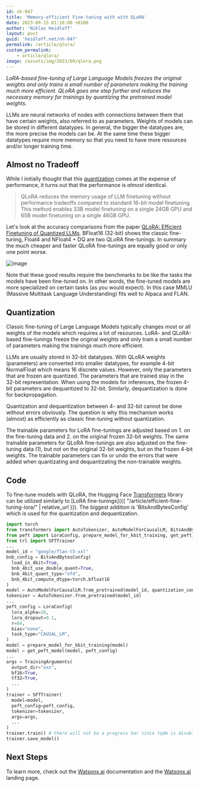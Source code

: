 ```yaml
---
id: nh-047
title: 'Memory-efficient Fine-tuning with with QLoRA'
date: 2023-09-15 01:16:00 +0100
author: 'Niklas Heidloff'
layout: post
guid: 'heidloff.net/nh-047'
permalink: /article/qlora/
custom_permalink:
    - article/qlora/
image: /assets/img/2023/09/qlora.png
---
```


*LoRA-based fine-tuning of Large Language Models freezes the original weights and only trains a small number of parameters making the training much more efficient. QLoRA goes one step further and reduces the necessary memory for trainings by quantizing the pretrained model weights.*

LLMs are neural networks of nodes with connections between them that have certain weights, also referred to as parameters. Weights of models can be stored in different datatypes. In general, the bigger the datatypes are, the more precise the models can be. At the same time these bigger datatypes require more memory so that you need to have more resources and/or longer training time.

## Almost no Tradeoff

While I initially thought that this [quantization](https://huggingface.co/blog/4bit-transformers-bitsandbytes) comes at the expense of performance, it turns out that the performance is *almost* identical.

> QLoRA reduces the memory usage of LLM finetuning without performance tradeoffs compared to standard 16-bit model finetuning. This method enables 33B model finetuning on a single 24GB GPU and 65B model finetuning on a single 46GB GPU.

Let's look at the accuracy comparisons from the paper [QLoRA: Efficient Finetuning of Quantized LLMs](https://arxiv.org/pdf/2305.14314.pdf). BFloat16 (32-bit) shows the classic fine-tuning, Float4 and NFloat4 + DQ are two QLoRA fine-tunings. In summary the much cheaper and faster QLoRA fine-tunings are equally good or only one point worse.

![image](/assets/img/2023/09/qlora-test.png)

Note that these good results require the benchmarks to be like the tasks the models have been fine-tuned on. In other words, the fine-tuned models are more specialized on certain tasks (as you would expect). In this case MMLU (Massive Multitask Language Understanding) fits well to Alpaca and FLAN.

## Quantization

Classic fine-tuning of Large Language Models typically changes most or all weights of the models which requires a lot of resources. LoRA- and QLoRA-based fine-tunings freeze the original weights and only train a small number of parameters making the trainings much more efficient.

LLMs are usually stored in 32-bit datatypes. With QLoRA weights (parameters) are converted into smaller datatypes, for example 4-bit NormalFloat which means 16 discrete values. However, only the parameters that are frozen are quantized. The parameters that are trained stay in the 32-bit representation. When using the models for inferences, the frozen 4-bit parameters are dequantized to 32-bit. Similarly, dequantization is done for backpropagation. 

Quantization and dequantization between 4- and 32-bit cannot be done without errors obviously. The question is why this mechanism works (almost) as efficiently as classic fine-tuning without quantization.

The trainable parameters for LoRA fine-tunings are adjusted based on 1. on the fine-tuning data and 2. on the original frozen 32-bit weights. The same trainable parameters for QLoRA fine-tunings are also adjusted on the fine-tuning data (1), but not on the original 32-bit weights, but on the frozen 4-bit weights. The trainable parameters can fix or undo the errors that were added when quantizating and dequantizating the non-trainable weights.

## Code

To fine-tune models with QLoRA, the Hugging Face [Transformers](https://huggingface.co/docs/transformers/index) library can be utilized similarly to [LoRA fine-tunings]({{ "/article/efficient-fine-tuning-lora/" | relative_url }}). The biggest addition is 'BitsAndBytesConfig' which is used for the quantization and dequantization.

```python
import torch
from transformers import AutoTokenizer, AutoModelForCausalLM, BitsAndBytesConfig, TrainingArguments
from peft import LoraConfig, prepare_model_for_kbit_training, get_peft_model
from trl import SFTTrainer
...
model_id = "google/flan-t5-xxl" 
bnb_config = BitsAndBytesConfig(
  load_in_4bit=True,
  bnb_4bit_use_double_quant=True,
  bnb_4bit_quant_type="nf4",
  bnb_4bit_compute_dtype=torch.bfloat16
)
model = AutoModelForCausalLM.from_pretrained(model_id, quantization_config=bnb_config, use_cache=False, device_map="auto")
tokenizer = AutoTokenizer.from_pretrained(model_id)
...
peft_config = LoraConfig(
  lora_alpha=16,
  lora_dropout=0.1,
  r=64,
  bias="none",
  task_type="CAUSAL_LM",
)
model = prepare_model_for_kbit_training(model)
model = get_peft_model(model, peft_config)
...
args = TrainingArguments(
  output_dir="xxx",
  bf16=True,
  tf32=True,
  ...
)
trainer = SFTTrainer(
  model=model,
  peft_config=peft_config,
  tokenizer=tokenizer,
  args=args,
  ...
)
trainer.train() # there will not be a progress bar since tqdm is disabled
trainer.save_model()
```

## Next Steps

To learn more, check out the [Watsonx.ai](https://eu-de.dataplatform.cloud.ibm.com/docs/content/wsj/analyze-data/fm-overview.html?context=wx&audience=wdp) documentation and the [Watsonx.ai](https://www.ibm.com/products/watsonx-ai) landing page.